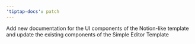 ```yaml
---
'tiptap-docs': patch
---
```


Add new documentation for the UI components of the Notion-like template and update the existing components of the Simple Editor Template
